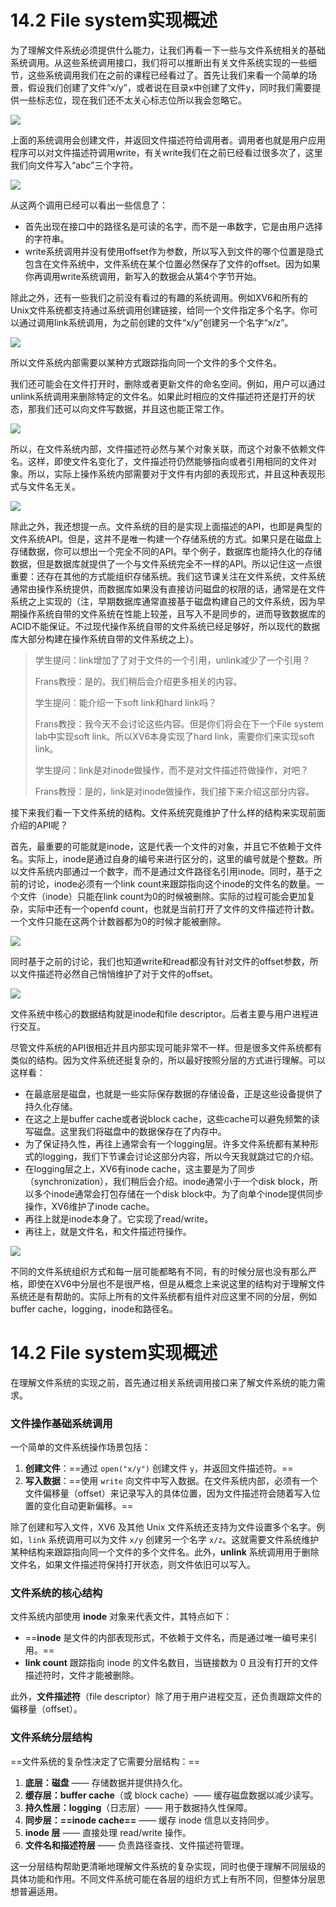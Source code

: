 # 14.2 File system实现概述

为了理解文件系统必须提供什么能力，让我们再看一下一些与文件系统相关的基础系统调用。从这些系统调用接口，我们将可以推断出有关文件系统实现的一些细节，这些系统调用我们在之前的课程已经看过了。首先让我们来看一个简单的场景，假设我们创建了文件“x/y”，或者说在目录x中创建了文件y，同时我们需要提供一些标志位，现在我们还不太关心标志位所以我会忽略它。

![](<../.gitbook/assets/image (605).png>)

上面的系统调用会创建文件，并返回文件描述符给调用者。调用者也就是用户应用程序可以对文件描述符调用write，有关write我们在之前已经看过很多次了，这里我们向文件写入“abc”三个字符。

![](<../.gitbook/assets/image (616).png>)

从这两个调用已经可以看出一些信息了：

* 首先出现在接口中的路径名是可读的名字，而不是一串数字，它是由用户选择的字符串。
* write系统调用并没有使用offset作为参数，所以写入到文件的哪个位置是隐式包含在文件系统中，文件系统在某个位置必然保存了文件的offset。因为如果你再调用write系统调用，新写入的数据会从第4个字节开始。

除此之外，还有一些我们之前没有看过的有趣的系统调用。例如XV6和所有的Unix文件系统都支持通过系统调用创建链接，给同一个文件指定多个名字。你可以通过调用link系统调用，为之前创建的文件“x/y”创建另一个名字“x/z”。

![](<../.gitbook/assets/image (450).png>)

所以文件系统内部需要以某种方式跟踪指向同一个文件的多个文件名。

我们还可能会在文件打开时，删除或者更新文件的命名空间。例如，用户可以通过unlink系统调用来删除特定的文件名。如果此时相应的文件描述符还是打开的状态，那我们还可以向文件写数据，并且这也能正常工作。

![](<../.gitbook/assets/image (621).png>)

所以，在文件系统内部，文件描述符必然与某个对象关联，而这个对象不依赖文件名。这样，即使文件名变化了，文件描述符仍然能够指向或者引用相同的文件对象。所以，实际上操作系统内部需要对于文件有内部的表现形式，并且这种表现形式与文件名无关。

![](<../.gitbook/assets/image (407).png>)

除此之外，我还想提一点。文件系统的目的是实现上面描述的API，也即是典型的文件系统API。但是，这并不是唯一构建一个存储系统的方式。如果只是在磁盘上存储数据，你可以想出一个完全不同的API。举个例子，数据库也能持久化的存储数据，但是数据库就提供了一个与文件系统完全不一样的API。所以记住这一点很重要：还存在其他的方式能组织存储系统。我们这节课关注在文件系统，文件系统通常由操作系统提供，而数据库如果没有直接访问磁盘的权限的话，通常是在文件系统之上实现的（注，早期数据库通常直接基于磁盘构建自己的文件系统，因为早期操作系统自带的文件系统在性能上较差，且写入不是同步的，进而导致数据库的ACID不能保证。不过现代操作系统自带的文件系统已经足够好，所以现代的数据库大部分构建在操作系统自带的文件系统之上）。

> 学生提问：link增加了了对于文件的一个引用，unlink减少了一个引用？
>
> Frans教授：是的。我们稍后会介绍更多相关的内容。
>
> 学生提问：能介绍一下soft link和hard link吗？
>
> Frans教授：我今天不会讨论这些内容。但是你们将会在下一个File system lab中实现soft link。所以XV6本身实现了hard link，需要你们来实现soft link。
>
> 学生提问：link是对inode做操作，而不是对文件描述符做操作，对吧？
>
> Frans教授：是的，link是对inode做操作，我们接下来介绍这部分内容。

接下来我们看一下文件系统的结构。文件系统究竟维护了什么样的结构来实现前面介绍的API呢？

首先，最重要的可能就是inode，这是代表一个文件的对象，并且它不依赖于文件名。实际上，inode是通过自身的编号来进行区分的，这里的编号就是个整数。所以文件系统内部通过一个数字，而不是通过文件路径名引用inode。同时，基于之前的讨论，inode必须有一个link count来跟踪指向这个inode的文件名的数量。一个文件（inode）只能在link count为0的时候被删除。实际的过程可能会更加复杂，实际中还有一个openfd count，也就是当前打开了文件的文件描述符计数。一个文件只能在这两个计数器都为0的时候才能被删除。

![](<../.gitbook/assets/image (510).png>)

同时基于之前的讨论，我们也知道write和read都没有针对文件的offset参数，所以文件描述符必然自己悄悄维护了对于文件的offset。

![](<../.gitbook/assets/image (532).png>)

文件系统中核心的数据结构就是inode和file descriptor。后者主要与用户进程进行交互。

尽管文件系统的API很相近并且内部实现可能非常不一样。但是很多文件系统都有类似的结构。因为文件系统还挺复杂的，所以最好按照分层的方式进行理解。可以这样看：

* 在最底层是磁盘，也就是一些实际保存数据的存储设备，正是这些设备提供了持久化存储。
* 在这之上是buffer cache或者说block cache，这些cache可以避免频繁的读写磁盘。这里我们将磁盘中的数据保存在了内存中。
* 为了保证持久性，再往上通常会有一个logging层。许多文件系统都有某种形式的logging，我们下节课会讨论这部分内容，所以今天我就跳过它的介绍。
* 在logging层之上，XV6有inode cache，这主要是为了同步（synchronization），我们稍后会介绍。inode通常小于一个disk block，所以多个inode通常会打包存储在一个disk block中。为了向单个inode提供同步操作，XV6维护了inode cache。
* 再往上就是inode本身了。它实现了read/write。
* 再往上，就是文件名，和文件描述符操作。

![](<../.gitbook/assets/image (412).png>)

不同的文件系统组织方式和每一层可能都略有不同，有的时候分层也没有那么严格，即使在XV6中分层也不是很严格，但是从概念上来说这里的结构对于理解文件系统还是有帮助的。实际上所有的文件系统都有组件对应这里不同的分层，例如buffer cache，logging，inode和路径名。





# 14.2 File system实现概述

在理解文件系统的实现之前，首先通过相关系统调用接口来了解文件系统的能力需求。

### 文件操作基础系统调用

一个简单的文件系统操作场景包括：

1. **创建文件**：==通过 `open("x/y")` 创建文件 `y`，并返回文件描述符。==
2. **写入数据**：==使用 `write` 向文件中写入数据。在文件系统内部，必须有一个文件偏移量（offset）来记录写入的具体位置，因为文件描述符会随着写入位置的变化自动更新偏移。==

除了创建和写入文件，XV6 及其他 Unix 文件系统还支持为文件设置多个名字。例如，`link` 系统调用可以为文件 `x/y` 创建另一个名字 `x/z`。这就需要文件系统维护某种结构来跟踪指向同一个文件的多个文件名。此外，**unlink** 系统调用用于删除文件名，如果文件描述符保持打开状态，则文件依旧可以写入。

### 文件系统的核心结构

文件系统内部使用 **inode** 对象来代表文件，其特点如下：

- ==**inode** 是文件的内部表现形式，不依赖于文件名，而是通过唯一编号来引用。==
- **link count** 跟踪指向 inode 的文件名数目，当链接数为 0 且没有打开的文件描述符时，文件才能被删除。

此外，**文件描述符**（file descriptor）除了用于用户进程交互，还负责跟踪文件的偏移量（offset）。

### 文件系统分层结构

==文件系统的复杂性决定了它需要分层结构：==

1. **底层：磁盘** —— 存储数据并提供持久化。
2. **缓存层：buffer cache**（或 block cache）—— 缓存磁盘数据以减少读写。
3. **持久性层：logging**（日志层）—— 用于数据持久性保障。
4. **同步层：==inode cache==** —— 缓存 inode 信息以支持同步。
5. **inode 层** —— 直接处理 read/write 操作。
6. **文件名和描述符层** —— 负责路径查找、文件描述符管理。

这一分层结构帮助更清晰地理解文件系统的复杂实现，同时也便于理解不同层级的具体功能和作用。不同文件系统可能在各层的组织方式上有所不同，但整体分层思想普遍适用。
